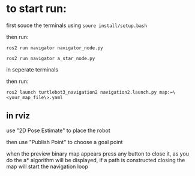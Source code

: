 # to start run:

first souce the terminals using `soure install/setup.bash`

then run:

`ros2 run navigator navigator_node.py`

`ros2 run navigator a_star_node.py`

in seperate terminals

then run:

`ros2 launch turtlebot3_navigation2 navigation2.launch.py map:=\<your_map_file\>.yaml`

## in rviz

use "2D Pose Estimate" to place the robot

then use "Publish Point" to choose a goal point

when the preview binary map appears press any button to close it, as you do the a* algorithm will be displayed, if a path is constructed closing the map will start the navigation loop
